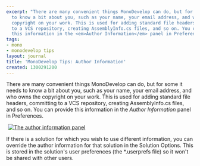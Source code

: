 ```yaml
---
excerpt: "There are many convenient things MonoDevelop can do, but for some it needs
  to know a bit about you, such as your name, your email address, and who owns the
  copyright on your work. This is used for adding standard file headers, committing
  to a VCS repository, creating AssemblyInfo.cs files, and so on. You can provide
  this information in the <em>Author Information</em> panel in Preferences.\r\n\r"
tags:
- mono
- monodevelop tips
layout: journal
title: 'MonoDevelop Tips: Author Information'
created: 1300291200
---
```

There are many convenient things MonoDevelop can do, but for some it needs to know a bit about you, such as your name, your email address, and who owns the copyright on your work. This is used for adding standard file headers, committing to a VCS repository, creating AssemblyInfo.cs files, and so on. You can provide this information in the <em>Author Information</em> panel in Preferences.

<a href="http://mjhutchinson.com/files/images/md-tips/author-information-panel.png" rel="lightbox[md_tips_author_information]" title="The author information panel"><img src="http://mjhutchinson.com/files/images/md-tips/t/author-information-panel.png" alt="The author information panel" style="max-width:98%; display:block;margin-left:auto;margin-right:auto;" /></a>

If there is a solution for which you wish to use different information, you can override the author information for that solution in the Solution Options. This is stored in the solution's user preferences (the *.userprefs file) so it won't be shared with other users.
